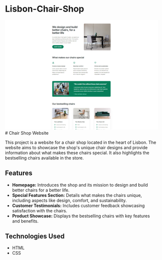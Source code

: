 # Lisbon-Chair-Shop

<img src="Chair-Shop.png">
# Chair Shop Website

This project is a website for a chair shop located in the heart of Lisbon. The website aims to showcase the shop's unique chair designs and provide information about what makes these chairs special. It also highlights the bestselling chairs available in the store.

## Features

- **Homepage:** Introduces the shop and its mission to design and build better chairs for a better life.
- **Special Features Section:** Details what makes the chairs unique, including aspects like design, comfort, and sustainability.
- **Customer Testimonials:** Includes customer feedback showcasing satisfaction with the chairs.
- **Product Showcase:** Displays the bestselling chairs with key features and benefits.

## Technologies Used

- HTML
- CSS
